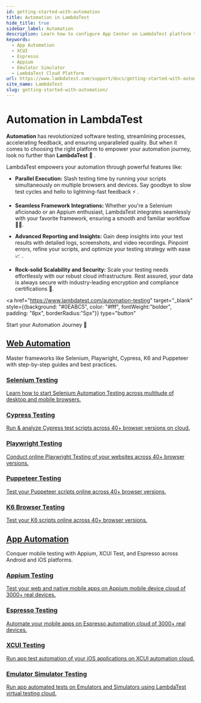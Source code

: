 ```yaml
---
id: getting-started-with-automation
title: Automation in LambdaTest
hide_title: true
sidebar_label: Automation
description: Learn how to configure App Center on LambdaTest platform to run App automation tests on real device cloud.
keywords:
  - App Automation
  - XCUI
  - Espresso
  - Appium
  - Emulator Simulator
  - LambdaTest Cloud Platform
url: https://www.lambdatest.com/support/docs/getting-started-with-automation/
site_name: LambdaTest
slug: getting-started-with-automation/
---
```


<script type="application/ld+json"
      dangerouslySetInnerHTML={{ __html: JSON.stringify({
       "@context": "https://schema.org",
        "@type": "BreadcrumbList",
        "itemListElement": [{
          "@type": "ListItem",
          "position": 1,
          "name": "Home",
          "item": "https://www.lambdatest.com"
        },{
          "@type": "ListItem",
          "position": 2,
          "name": "Support",
          "item": "https://www.lambdatest.com/support/docs/"
        },{
          "@type": "ListItem",
          "position": 3,
          "name": "Automation",
          "item": "https://www.lambdatest.com/support/docs/getting-started-with-automation/"
        }]
      })
    }}
></script>

# Automation in LambdaTest

**Automation** has revolutionized software testing, streamlining processes, accelerating feedback, and ensuring unparalleled quality. But when it comes to choosing the right platform to empower your automation journey, look no further than **LambdaTest** 🚀 .

LambdaTest empowers your automation through powerful features like:

- **Parallel Execution:** Slash testing time by running your scripts simultaneously on multiple browsers and devices. Say goodbye to slow test cycles and hello to lightning-fast feedback ⚡ .

- **Seamless Framework Integrations:** Whether you're a Selenium aficionado or an Appium enthusiast, LambdaTest integrates seamlessly with your favorite framework, ensuring a smooth and familiar workflow 👨‍💻.

- **Advanced Reporting and Insights:** Gain deep insights into your test results with detailed logs, screenshots, and video recordings. Pinpoint errors, refine your scripts, and optimize your testing strategy with ease 📈 .

- **Rock-solid Scalability and Security:** Scale your testing needs effortlessly with our robust cloud infrastructure. Rest assured, your data is always secure with industry-leading encryption and compliance certifications 🔐.

<a 
href="https://www.lambdatest.com/automation-testing" 
target="_blank" 
style={{background: "#0EABC5", color: "#fff", fontWeight:"bolder", padding: "8px", borderRadius:"5px"}} 
type="button" 
> 
Start your Automation Journey 🚀
</a>

## [Web Automation](https://www.lambdatest.com/support/docs/web-automation/)

Master frameworks like Selenium, Playwright, Cypress, K6 and Puppeteer with step-by-step guides and best practices.

<div className="support_main">  
  <a href="/docs/getting-started-with-lambdatest-automation/">
    <div className="support_inners">
      <h3>Selenium Testing</h3>
      <p>Learn how to start Selenium Automation Testing across multitude of desktop and mobile browsers.</p>
    </div>
  </a>
  <a href="/docs/getting-started-with-cypress-testing/">
    <div className="support_inners">
      <h3>Cypress Testing</h3>
      <p>Run & analyze Cypress test scripts across 40+ browser versions on cloud.</p>
    </div>
  </a>
  <a href="/docs/playwright-testing/">
    <div className="support_inners">
      <h3>Playwright Testing</h3>
      <p>Conduct online Playwright Testing of your websites across 40+ browser versions.</p>
    </div>
  </a>
  <a href="/docs/puppeteer-testing/">
    <div className="support_inners">
      <h3>Puppeteer Testing</h3>
      <p>Test your Puppeteer scripts online across 40+ browser versions.</p>
    </div>
  </a>
  <a href="/docs/k6-browser-testing/">
    <div className="support_inners">
      <h3>K6 Browser Testing</h3>
      <p>Test your K6 scripts online across 40+ browser versions.</p>
    </div>
  </a>
</div>

## [App Automation](https://www.lambdatest.com/support/docs/app-automation/)

Conquer mobile testing with Appium, XCUI Test, and Espresso across Android and iOS platforms.

<div className="support_main">  
  <a href="/docs/appium-languages-and-frameworks/">
    <div className="support_inners">
      <h3>Appium Testing</h3>
      <p>Test your web and native mobile apps on Appium mobile device cloud of 3000+ real devices.</p>
    </div>
  </a>
  <a href="/docs/getting-started-with-espresso-testing/">
    <div className="support_inners">
      <h3>Espresso Testing</h3>
      <p>Automate your mobile apps on Espresso automation cloud of 3000+ real devices.</p>
    </div>
  </a>
  <a href="/docs/getting-started-with-xcuitest/">
    <div className="support_inners">
      <h3>XCUI Testing</h3>
      <p>Run app test automation of your iOS applications on XCUI automation cloud.</p>
    </div>
  </a>
  <a href="/docs/app-automation-on-emulators-simulators/">
    <div className="support_inners">
      <h3>Emulator Simulator Testing</h3>
      <p>Run app automated tests on Emulators and Simulators using LambdaTest virtual testing cloud.</p>
    </div>
  </a>
</div>
